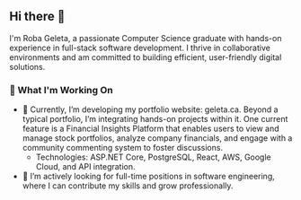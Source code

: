 ## Hi there 👋

I'm Roba Geleta, a passionate Computer Science graduate with hands-on experience in full-stack software development. I thrive in collaborative environments and am committed to building efficient, user-friendly digital solutions.

### 💼 What I'm Working On

- 🔭 Currently, I’m developing my portfolio website: geleta.ca. Beyond a typical portfolio, I’m integrating hands-on projects within it. One current feature is a Financial Insights Platform that enables users to view and manage stock portfolios, analyze company financials, and engage with a community commenting system to foster discussions.
  - Technologies: ASP.NET Core, PostgreSQL, React, AWS, Google Cloud, and API integration.
- 🤔 I’m actively looking for full-time positions in software engineering, where I can contribute my skills and grow professionally.
